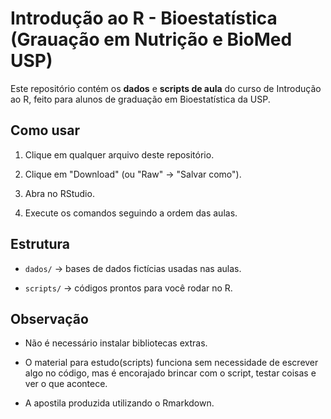 # Introdução ao R - Bioestatística (Grauação em Nutrição e BioMed USP)



Este repositório contém os **dados** e **scripts de aula** do curso de Introdução ao R, feito para alunos de graduação em Bioestatística da USP.



## Como usar

1. Clique em qualquer arquivo deste repositório.

2. Clique em "Download" (ou "Raw" → "Salvar como").

3. Abra no RStudio.

4. Execute os comandos seguindo a ordem das aulas.



## Estrutura

- `dados/` → bases de dados fictícias usadas nas aulas.

- `scripts/` → códigos prontos para você rodar no R.



## Observação

- Não é necessário instalar bibliotecas extras.

- O material para estudo(scripts) funciona sem necessidade de escrever algo no código, mas é encorajado brincar com o script, testar coisas e ver o que acontece.

- A apostila produzida utilizando o Rmarkdown.



